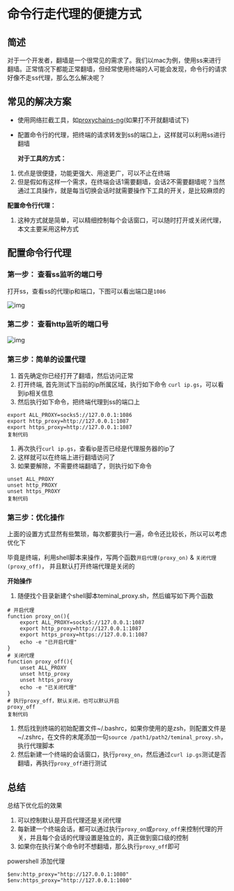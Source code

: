 # 命令行走代理的便捷方式

## 简述

对于一个开发者，翻墙是一个很常见的需求了。我们以mac为例，使用ss来进行翻墙。正常情况下都能正常翻墙，但经常使用终端的人可能会发现，命令行的请求好像不走ss代理，那么怎么解决呢？

## 常见的解决方案

- 使用网络拦截工具，如[proxychains-ng](https://medium.com/@xiaoqinglin2018/mac-osx-使用proxychains-ng-91ba61472fdf)(如果打不开就翻墙试下)

- 配置命令行的代理，把终端的请求转发到ss的端口上，这样就可以利用ss进行翻墙

  **对于工具的方式：**

1. 优点是很便捷，功能更强大、用途更广，可以不止在终端
2. 但是假如有这样一个需求，在终端会话1需要翻墙，会话2不需要翻墙呢？当然通过工具操作，就是每当切换会话时就需要操作下工具的开关，是比较麻烦的

**配置命令行代理：**

1. 这种方式就是简单，可以精细控制每个会话窗口，可以随时打开或关闭代理，本文主要采用这种方式

## 配置命令行代理

### 第一步： 查看ss监听的端口号

打开ss，查看ss的代理ip和端口，下图可以看出端口是`1086`

![img](https://p9-juejin.byteimg.com/tos-cn-i-k3u1fbpfcp/1128c448757d4c43a8251fed2ebb2f65~tplv-k3u1fbpfcp-zoom-1.image)



### 第二步： 查看http监听的端口号



![img](https://p6-juejin.byteimg.com/tos-cn-i-k3u1fbpfcp/6c4832547ef14d50a9f3e8accef493af~tplv-k3u1fbpfcp-zoom-1.image)



### 第三步：简单的设置代理

1. 首先确定你已经打开了翻墙，然后访问正常
2. 打开终端, 首先测试下当前的ip所属区域，执行如下命令 `curl ip.gs`，可以看到ip相关信息
3. 然后执行如下命令，把终端代理到ss的端口上

```
export ALL_PROXY=socks5://127.0.0.1:1086
export http_proxy=http://127.0.0.1:1087
export https_proxy=http://127.0.0.1:1087
复制代码
```

1. 再次执行`curl ip.gs`，查看ip是否已经是代理服务器的ip了
2. 这样就可以在终端上进行翻墙访问了
3. 如果要解除，不需要终端翻墙了，则执行如下命令

```
unset ALL_PROXY
unset http_PROXY
unset https_PROXY
复制代码
```

### 第三步：优化操作

上面的设置方式显然有些繁琐，每次都要执行一遍，命令还比较长，所以可以考虑优化下

毕竟是终端，利用shell脚本来操作，写两个函数`开启代理(proxy_on)` & `关闭代理(proxy_off)`， 并且默认打开终端代理是关闭的

**开始操作**

1. 随便找个目录新建个shell脚本teminal_proxy.sh，然后编写如下两个函数

```
# 开启代理
function proxy_on(){
    export ALL_PROXY=socks5://127.0.0.1:1087
    export http_proxy=http://127.0.0.1:1087
    export https_proxy=https://127.0.0.1:1087
    echo -e "已开启代理"
}
# 关闭代理
function proxy_off(){
    unset ALL_PROXY
    unset http_proxy
    unset https_proxy
    echo -e "已关闭代理"
}
# 执行proxy_off，默认关闭，也可以默认开启
proxy_off
复制代码
```

1. 然后找到终端的初始配置文件~/.bashrc，如果你使用的是zsh，则配置文件是~/.zshrc，在文件的末尾添加一句`source /path1/path2/teminal_proxy.sh`，执行代理脚本
2. 然后新建一个终端的会话窗口，执行`proxy_on`，然后通过`curl ip.gs`测试是否翻墙，再执行`proxy_off`进行测试

## 总结

总结下优化后的效果

1. 可以控制默认是开启代理还是关闭代理
2. 每新建一个终端会话，都可以通过执行`proxy_on`或`proxy_off`来控制代理的开关，并且每个会话的代理设置是独立的，真正做到窗口级的控制
3. 如果你在执行某个命令时不想翻墙，那么执行`proxy_off`即可

powershell 添加代理 

```
$env:http_proxy="http://127.0.0.1:1080"
$env:https_proxy="http://127.0.0.1:1080"
```